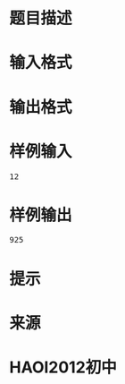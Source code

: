 

# 题目描述



# 输入格式



# 输出格式



# 样例输入


<pre>12</pre>

# 样例输出


<pre>925</pre>

# 提示



# 来源



# HAOI2012初中


